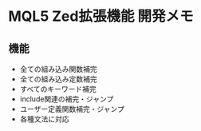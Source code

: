 # MQL5 Zed拡張機能 開発メモ

## 機能

- 全ての組み込み関数補完
- 全ての組み込み定数補完
- すべてのキーワード補完
- include関連の補完・ジャンプ
- ユーザー定義関数補完・ジャンプ
- 各種文法に対応
